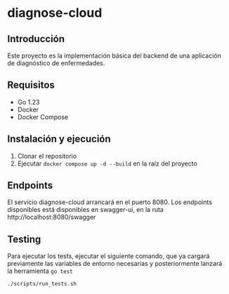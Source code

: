 # diagnose-cloud

## Introducción

Este proyecto es la implementación básica del backend de una aplicación de diagnóstico de enfermedades.

## Requisitos

- Go 1.23
- Docker
- Docker Compose

## Instalación y ejecución

1. Clonar el repositorio
2. Ejecutar `docker compose up -d --build` en la raíz del proyecto

## Endpoints

El servicio diagnose-cloud arrancará en el puerto 8080. Los endpoints disponibles está disponibles en swagger-ui, en la ruta http://localhost:8080/swagger

## Testing

Para ejecutar los tests, ejecutar el siguiente comando, que ya cargará previamente las variables de entorno necesarias y posteriormente lanzará la herramienta `go test`

```bash
./scripts/run_tests.sh
```